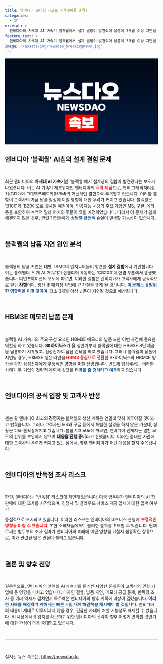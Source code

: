 ```yaml
---
title: 엔비디아 초대형 사고로 서학개미들 충격!
categories:
  - IT
excerpt: >
  엔비디아의 차세대 AI 가속기 블랙웰에서 설계 결함이 발견되어 납품이 3개월 이상 지연될 가능성이 제기됐다. 고객사에 미칠 영향과 반도체 업계의 불안감이 커지는 가운데, 엔비디아는 생산 계획을 고수하겠다고 밝혔다.
feature_text: >
  엔비디아의 차세대 AI 가속기 블랙웰에서 설계 결함이 발견되어 납품이 3개월 이상 지연될 가능성이 제기됐다. 고객사에 미칠 영향과 반도체 업계의 불안감이 커지는 가운데, 엔비디아는 생산 계획을 고수하겠다고 밝혔다.
image: '/assets/img/newsdao_breakingnews.jpg'
---
```


<p><img src="/assets/img/newsdao_breakingnews.jpg" alt="ontimetimes 속보" /></p>

<h2 data-ke-size="size26">엔비디아 '블랙웰' AI칩의 설계 결함 문제</h2>

<p data-ke-size="size16">&nbsp;</p>

<p>최근 엔비디아의 <b>차세대 AI 가속기</b>인 '블랙웰'에서 설계상의 결함이 발견됐다는 보도가 나왔습니다. 이는 AI 가속기 제조업체인 엔비디아의 <b><span style="color: #ee2323;">주력 제품</span></b>으로, 특히 그래픽처리장치(GPU)와 고대역폭메모리(HBM)의 혁신적인 결합으로 주목받고 있습니다. 이러한 결함이 고객사의 제품 납품 일정에 미칠 영향에 대한 우려가 커지고 있습니다. 블랙웰은 'B100'과 'B200'으로 출시될 예정이며, 인공지능 시장의 주요 기업인 MS, 구글, 메타 등을 포함하여 수백억 달러 어치의 주문이 있을 예정이었습니다. 따라서 이 문제가 쉽게 해결되지 않을 경우, 관련 기업들에게 <b><span style="color: #1a5490;">상당한 금전적 손실</span></b>이 발생할 가능성이 있습니다.</p>

<p data-ke-size="size16">&nbsp;</p>

<h2 data-ke-size="size26">블랙웰의 납품 지연 원인 분석</h2>

<p data-ke-size="size16">&nbsp;</p>

<p>블랙웰의 납품 지연은 대만 TSMC의 엔지니어들이 발견한 <b>설계 결함</b>에서 기인합니다. 이는 블랙웰의 두 개 AI 가속기가 연결되어 작동하는 'GB200'의 연결 부품에서 발생했습니다. 디인포메이션의 보도에 따르면, 이러한 결함은 엔비디아가 고객사에게 공식적으로 알린 <b><span style="background-color: #21538527;">사항</span></b>이며, 생산 및 패키징 작업에 큰 차질을 빚게 될 것입니다. <b><span style="color: #1a5490;">이 문제는 광범위한 영향력을 미칠 것이며</span></b>, 최소 3개월 이상 납품이 지연될 것으로 예상됩니다.</p>

<p data-ke-size="size16">&nbsp;</p>

<h2 data-ke-size="size26">HBM3E 메모리 납품 문제</h2>

<p data-ke-size="size16">&nbsp;</p>

<p>블랙웰 AI 가속기의 주요 구성 요소인 HBM3E 메모리의 납품 또한 이번 사건에 중요한 역할을 하고 있습니다. <b>SK하이닉스</b>가 올 상반기부터 블랙웰에 대한 HBM3E 8단 제품을 납품하기 시작했고, 삼성전자도 납품 준비를 하고 있습니다. 그러나 블랙웰의 납품이 지연될 경우, HBM3E 생산 라인을 <b><span style="color: #ee2323;">HBM3 중심으로 전환한</span></b> SK하이닉스와 HBM3E 양산을 마친 삼성전자에게 부정적인 영향을 미칠 전망입니다. 반도체 업계에서는 이러한 사태가 두 기업의 전략적 계획에 상당한 <b><span style="color: #1a5490;">타격을 줄 것이라고 예측</span></b>하고 있습니다.</p>

<p data-ke-size="size16">&nbsp;</p>

<h2 data-ke-size="size26">엔비디아의 공식 입장 및 고객사 반응</h2>

<p data-ke-size="size16">&nbsp;</p>

<p>젠슨 황 엔비디아 최고의 <b>경영자</b>는 블랙웰의 생산 계획은 연말에 맞춰 이루어질 것이라고 밝혔습니다. 그러나 고객사인 MS와 구글 등에서 특별한 설명을 하지 않은 가운데, 상황은 더욱 불확실해지고 있습니다. 블룸버그 보도에 따르면, 엔비디아 관계자는 결함 보도의 진위를 부인하지 않으며 <b><span style="background-color: #21538527;">대응을 진행 중</span></b>이라고 전했습니다. 이러한 중대한 사안에 대한 고객사의 우려가 커지고 있는 점에서, 향후 엔비디아가 어떤 대응을 할지 주목됩니다.</p>

<p data-ke-size="size16">&nbsp;</p>

<h2 data-ke-size="size26">엔비디아의 반독점 조사 리스크</h2>

<p data-ke-size="size16">&nbsp;</p>

<p>한편, 엔비디아는 '반독점' 리스크에 직면해 있습니다. 미국 법무부가 엔비디아의 AI 칩 판매에 대한 조사를 시작했으며, 경쟁사 및 클라우드 서비스 제공 업체에 대한 압박 여부가</p>

<p>중점적으로 조사되고 있습니다. 이러한 리스크는 엔비디아의 비즈니스 운영에 <b><span style="color: #ee2323;">부정적인 영향을 미칠 수 있습니다</span></b>, 또한 소비자들에게도 불리한 결과를 초래할 수 있습니다. 현재로써는 법무부의 조사 결과가 엔비디아의 미래에 어떤 영향을 미칠지 불명확한 상황으로, 이와 관련된 많은 관심이 쏠리고 있습니다.</p>

<p data-ke-size="size16">&nbsp;</p>

<h2 data-ke-size="size26">결론 및 향후 전망</h2>

<p data-ke-size="size16">&nbsp;</p>

<p>결론적으로, 엔비디아의 블랙웰 AI 가속기를 둘러싼 다양한 문제들이 고객사와 관련 기업에 큰 영향을 미치고 있습니다. 디자인 결함, 납품 지연, 메모리 공급 문제, 반독점 조사 등 여러 악재가 겹치면서 독주해온 엔비디아의 향후 계획에 비상이 걸렸습니다. <b><span style="color: #1a5490;">이러한 사태를 해결하기 위해서는 빠른 시일 내에 해결책을 제시해야 할 것입니다</span></b>. 엔비디아의 대응이 제대로 이루어지지 않을 경우, 긴급한 사태에 처할 가능성도 배제할 수 없습니다. AI 시장에서의 입지를 확보하기 위한 엔비디아의 전략이 향후 어떻게 변화할 것인가에 대한 관심이 더욱 증대되고 있습니다.</p>

<p data-ke-size="size16">&nbsp;</p>

<hr style="height: 1px; border-width: 0px; color: #c3c3c3; background-color: #c3c3c3;">

<p data-ke-size="size16">&nbsp;</p>
실시간 뉴스 속보는, <a href="https://newsdao.kr" rel="dofollow">https://newsdao.kr</a>


